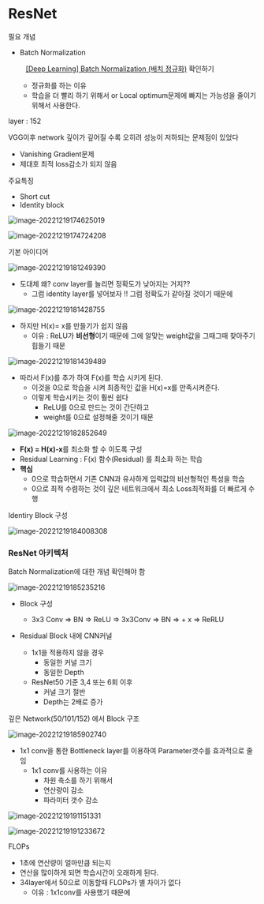 # ResNet

필요 개념

- Batch Normalization
  
     [[Deep Learning] Batch Normalization (배치 정규화)](https://eehoeskrap.tistory.com/430) 확인하기
  - 정규화를 하는 이유
  - 학습을 더 빨리 하기 위해서 or Local optimum문제에 빠지는 가능성을 줄이기 위해서 사용한다.

layer : 152

VGG이후 network 깊이가 깊어질 수록 오히려 성능이 저하되는 문제점이 있었다

- Vanishing Gradient문제
- 제대호 최적 loss감소가 되지 않음

주요특징

- Short cut
- Identity block

![image-20221219174625019](ResNet.assets/image-20221219174625019.png)

![image-20221219174724208](ResNet.assets/image-20221219174724208.png)

기본 아이디어

![image-20221219181249390](ResNet.assets/image-20221219181249390.png)

- 도대체 왜? conv layer를 늘리면 정확도가 낮아지는 거지??
  - 그럼 identity layer를 넣어보자 !! 그럼 정확도가 같아질 것이기 때문에

![image-20221219181428755](ResNet.assets/image-20221219181428755.png)

- 하지만 H(x)= x를 만들기가 쉽지 않음
  - 이유 : ReLU가 **비선형**이기 때문에 그에 알맞는 weight값을 그때그때 찾아주기 힘들기 때문

![image-20221219181439489](ResNet.assets/image-20221219181439489.png)

- 따라서 F(x)를 추가 하여 F(x)를 학습 시키게 된다.
  - 이것을 0으로 학습을 시켜 최종적인 값을 H(x)=x를 만족시켜준다.
  - 이렇게 학습시키는 것이 훨씬 쉽다
    - ReLU를 0으로 만드는 것이 간단하고
    - weight를 0으로 설정해줄 것이기 때문

![image-20221219182852649](ResNet.assets/image-20221219182852649.png)

- **F(x) = H(x)-x**를 최소화 할 수 이도록 구성
- Residual Learning :  F(x) 함수(Residual) 를 최소화 하는 학습
- **핵심**
  - 0으로 학습하면서 기존 CNN과 유사하게 입력값의 비선형적인 특성을 학습
  - 0으로 최적 수렴하는 것이 깊은 네트워크에서 최소 Loss최적화를 더 빠르게 수행

Identiry Block 구성

![image-20221219184008308](ResNet.assets/image-20221219184008308.png)

### ResNet 아키텍처

Batch Normalization에 대한 개념 확인해야 함

![image-20221219185235216](ResNet.assets/image-20221219185235216.png)

- Block 구성
  
  - 3x3 Conv => BN => ReLU => 3x3Conv => BN => + x => ReRLU

- Residual Block 내에 CNN커널
  
  - 1x1을 적용하지 않을 경우
    - 동일한 커널 크기
    - 동일한 Depth
  - ResNet50 기준 3,4 또는 6회 이후
    - 커널 크기 절반
    - Depth는 2배로 증가

깊은 Network(50/101/152) 에서 Block 구조

![image-20221219185902740](ResNet.assets/image-20221219185902740.png)

- 1x1 conv을 통한 Bottleneck layer를 이용하여 Parameter갯수를 효과적으로 줄임
  - 1x1 conv를 사용하는 이유
    - 차원 축소를 하기 위해서
    - 연산량이 감소
    - 파라미터 갯수 감소

![image-20221219191151331](ResNet.assets/image-20221219191151331.png)

![image-20221219191233672](ResNet.assets/image-20221219191233672.png)

FLOPs

- 1초에 연산량이 얼마만큼 되는지
- 연산을 많이하게 되면 학습시간이 오래하게 된다.
- 34layer에서 50으로 이동할때 FLOPs가 별 차이가 없다
  - 이유 : 1x1conv를 사용했기 때문에
